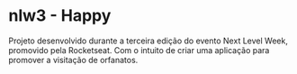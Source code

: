 # nlw3 - Happy

Projeto desenvolvido durante a terceira edição do evento Next Level Week, promovido pela Rocketseat. Com o intuito de criar uma aplicação para promover a visitação de orfanatos.

